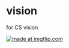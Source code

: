 # vision
for CS vision

<a href="https://imgflip.com/gif/30nnwk"><img src="https://i.imgflip.com/30nnwk.gif" title="made at imgflip.com"/></a>
